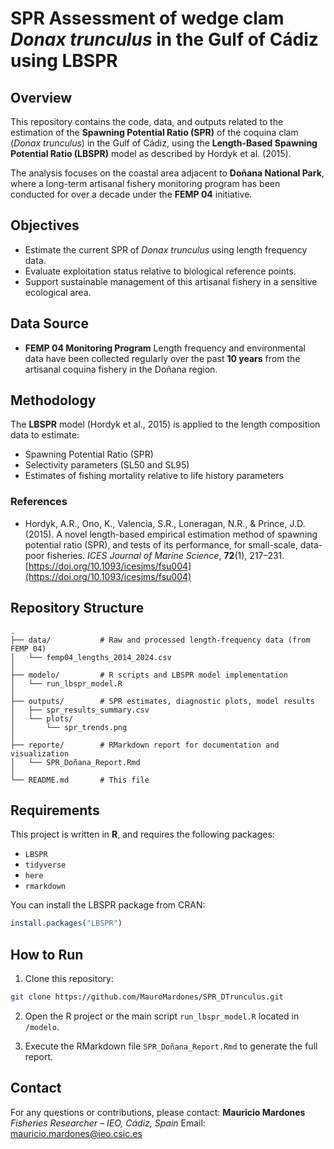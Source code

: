 
# SPR Assessment of wedge clam *Donax trunculus* in the Gulf of Cádiz using LBSPR

## Overview

This repository contains the code, data, and outputs related to the estimation of the **Spawning Potential Ratio (SPR)** of the coquina clam (*Donax trunculus*) in the Gulf of Cádiz, using the **Length-Based Spawning Potential Ratio (LBSPR)** model as described by Hordyk et al. (2015).

The analysis focuses on the coastal area adjacent to **Doñana National Park**, where a long-term artisanal fishery monitoring program has been conducted for over a decade under the **FEMP 04** initiative.

## Objectives

* Estimate the current SPR of *Donax trunculus* using length frequency data.
* Evaluate exploitation status relative to biological reference points.
* Support sustainable management of this artisanal fishery in a sensitive ecological area.

## Data Source

* **FEMP 04 Monitoring Program**
  Length frequency and environmental data have been collected regularly over the past **10 years** from the artisanal coquina fishery in the Doñana region.

## Methodology

The **LBSPR** model (Hordyk et al., 2015) is applied to the length composition data to estimate:

* Spawning Potential Ratio (SPR)
* Selectivity parameters (SL50 and SL95)
* Estimates of fishing mortality relative to life history parameters

### References

* Hordyk, A.R., Ono, K., Valencia, S.R., Loneragan, N.R., & Prince, J.D. (2015). A novel length-based empirical estimation method of spawning potential ratio (SPR), and tests of its performance, for small-scale, data-poor fisheries. *ICES Journal of Marine Science*, **72**(1), 217–231. [https://doi.org/10.1093/icesjms/fsu004](https://doi.org/10.1093/icesjms/fsu004)

## Repository Structure

```
.
├── data/           # Raw and processed length-frequency data (from FEMP 04)
│   └── femp04_lengths_2014_2024.csv
│
├── modelo/         # R scripts and LBSPR model implementation
│   └── run_lbspr_model.R
│
├── outputs/        # SPR estimates, diagnostic plots, model results
│   ├── spr_results_summary.csv
│   └── plots/
│       └── spr_trends.png
│
├── reporte/        # RMarkdown report for documentation and visualization
│   └── SPR_Doñana_Report.Rmd
│
└── README.md       # This file
```

## Requirements

This project is written in **R**, and requires the following packages:

* `LBSPR`
* `tidyverse`
* `here`
* `rmarkdown`

You can install the LBSPR package from CRAN:

```r
install.packages("LBSPR")
```

## How to Run

1. Clone this repository:

```bash
git clone https://github.com/MauroMardones/SPR_DTrunculus.git
```

2. Open the R project or the main script `run_lbspr_model.R` located in `/modelo`.

3. Execute the RMarkdown file `SPR_Doñana_Report.Rmd` to generate the full report.

## Contact

For any questions or contributions, please contact:
**Mauricio Mardones**
*Fisheries Researcher – IEO, Cádiz, Spain*
Email: [mauricio.mardones@ieo.csic.es](mauricio.mardones@ieo.csic.es)


